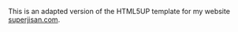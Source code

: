 This is an adapted version of the HTML5UP template for my website [superjisan.com](http://www.superjisan.com).



